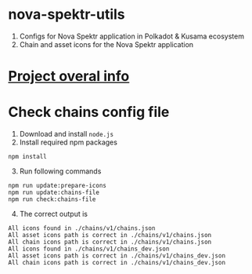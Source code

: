 # nova-spektr-utils
1. Configs for Nova Spektr application in Polkadot &amp; Kusama ecosystem
2. Chain and asset icons for the Nova Spektr application

# [Project overal info](./chains/v1/README.md)

# Check chains config file
1. Download and install `node.js`
2. Install required npm packages  
```shell
npm install
```
3. Run following commands
```shell
npm run update:prepare-icons
npm run update:chains-file
npm run check:chains-file
```
4. The correct output is 
```text
All icons found in ./chains/v1/chains.json
All asset icons path is correct in ./chains/v1/chains.json
All chain icons path is correct in ./chains/v1/chains.json
All icons found in ./chains/v1/chains_dev.json
All asset icons path is correct in ./chains/v1/chains_dev.json
All chain icons path is correct in ./chains/v1/chains_dev.json
```